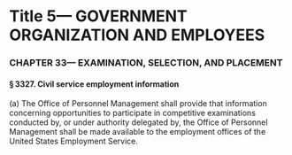 
# Title 5— GOVERNMENT ORGANIZATION AND EMPLOYEES
### CHAPTER 33— EXAMINATION, SELECTION, AND PLACEMENT
#### § 3327. Civil service employment information

(a) The Office of Personnel Management shall provide that information concerning opportunities to participate in competitive examinations conducted by, or under authority delegated by, the Office of Personnel Management shall be made available to the employment offices of the United States Employment Service.
